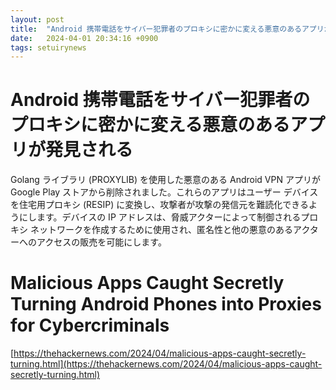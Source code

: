 ```yaml
---
layout: post
title:  "Android 携帯電話をサイバー犯罪者のプロキシに密かに変える悪意のあるアプリが発見される"
date:   2024-04-01 20:34:16 +0900
tags: setuirynews 
---
```


# Android 携帯電話をサイバー犯罪者のプロキシに密かに変える悪意のあるアプリが発見される

Golang ライブラリ (PROXYLIB) を使用した悪意のある Android VPN アプリが Google Play ストアから削除されました。これらのアプリはユーザー デバイスを住宅用プロキシ (RESIP) に変換し、攻撃者が攻撃の発信元を難読化できるようにします。デバイスの IP アドレスは、脅威アクターによって制御されるプロキシ ネットワークを作成するために使用され、匿名性と他の悪意のあるアクターへのアクセスの販売を可能にします。

# Malicious Apps Caught Secretly Turning Android Phones into Proxies for Cybercriminals

[https://thehackernews.com/2024/04/malicious-apps-caught-secretly-turning.html](https://thehackernews.com/2024/04/malicious-apps-caught-secretly-turning.html)

